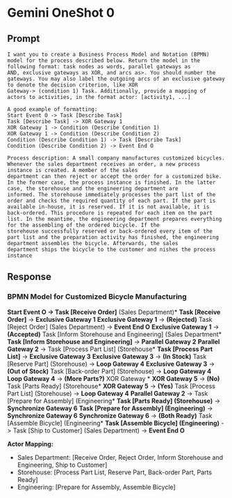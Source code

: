 # Gemini OneShot 0

## Prompt 

    I want you to create a Business Process Model and Notation (BPMN) model for the process described below. Return the model in the following format: task nodes as words, parallel gateways as 
    AND, exclusive gateways as XOR, and arcs as>. You should number the gateways. You may also label the outgoing arcs of an exclusive gateway to denote the decision criterion, like XOR 
    Gateway-> (condition 1) Task. Additionally, provide a mapping of actors to activities, in the format actor: [activity1, ...]

    A good example of formatting:
    Start Event O -> Task [Describe Task]
    Task [Describe Task] -> XOR Gateway 1
    XOR Gateway 1 -> Condition (Describe Condition 1)
    XOR Gateway 1 -> Condition (Describe Condition 2)
    Condition (Describe Condition 1) -> Task [Describe Task]
    Condition (Describe Condition 2) -> Event End O

    Process description: A small company manufactures customized bicycles. Whenever the sales department receives an order, a new process instance is created. A member of the sales 
    department can then reject or accept the order for a customized bike. In the former case, the process instance is finished. In the latter case, the storehouse and the engineering department are 
    informed. The storehouse immediately processes the part list of the order and checks the required quantity of each part. If the part is available in-house, it is reserved. If it is not available, it is 
    back-ordered. This procedure is repeated for each item on the part list. In the meantime, the engineering department prepares everything for the assembling of the ordered bicycle. If the 
    storehouse successfully reserved or back-ordered every item of the part list and the preparation activity has finished, the engineering department assembles the bicycle. Afterwards, the sales 
    department ships the bicycle to the customer and nishes the process instance

## Response
### BPMN Model for Customized Bicycle Manufacturing

**Start Event O -> Task [Receive Order]** (Sales Department)*
**Task [Receive Order]** -> **Exclusive Gateway 1**
**Exclusive Gateway 1** -> **(Rejected)** Task [Reject Order] (Sales Department) -> **Event End O**
**Exclusive Gateway 1** -> **(Accepted)** Task [Inform Storehouse and Engineering] (Sales Department*
**Task [Inform Storehouse and Engineering]** -> **Parallel Gateway 2**
**Parallel Gateway 2** -> Task [Process Part List] (Storehouse*
**Task [Process Part List]** -> **Exclusive Gateway 3**
**Exclusive Gateway 3** -> **(In Stock)** Task [Reserve Part] (Storehouse) -> **Loop Gateway 4**
**Exclusive Gateway 3** -> **(Out of Stock)** Task [Back-order Part] (Storehouse) -> **Loop Gateway 4**
**Loop Gateway 4** -> **(More Parts?)** XOR Gateway *
**XOR Gateway 5** -> **(No)** Task [Parts Ready] (Storehouse*
**XOR Gateway 5** -> **(Yes)** Task [Process Part List] (Storehouse) -> **Loop Gateway 4**
**Parallel Gateway 2** -> Task [Prepare for Assembly] (Engineering*
**Task [Parts Ready] (Storehouse)** -> **Synchronize Gateway 6**
**Task [Prepare for Assembly] (Engineering)** -> **Synchronize Gateway 6**
**Synchronize Gateway 6** -> **(Both Ready)** Task [Assemble Bicycle] (Engineering*
**Task [Assemble Bicycle] (Engineering)** -> Task [Ship to Customer] (Sales Department) -> **Event End O**

**Actor Mapping:**

* Sales Department: [Receive Order, Reject Order, Inform Storehouse and Engineering, Ship to Customer]
* Storehouse: [Process Part List, Reserve Part, Back-order Part, Parts Ready]
* Engineering: [Prepare for Assembly, Assemble Bicycle]
